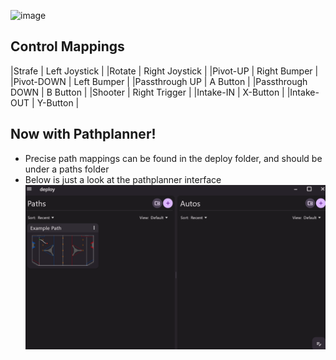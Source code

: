 ![image](https://user-images.githubusercontent.com/97851399/224804631-e1b80a12-a5bf-48d3-ae85-10b312997ce7.png)

## Control Mappings

|Strafe | Left Joystick |
|Rotate | Right Joystick |
|Pivot-UP | Right Bumper | 
|Pivot-DOWN | Left Bumper |
|Passthrough UP | A Button |
|Passthrough DOWN | B Button |
|Shooter | Right Trigger |
|Intake-IN | X-Button | 
|Intake-OUT | Y-Button |

## Now with Pathplanner!
- Precise path mappings can be found in the deploy folder, and should be under a paths folder
- Below is just a look at the pathplanner interface
![Alt text](image-1.png)